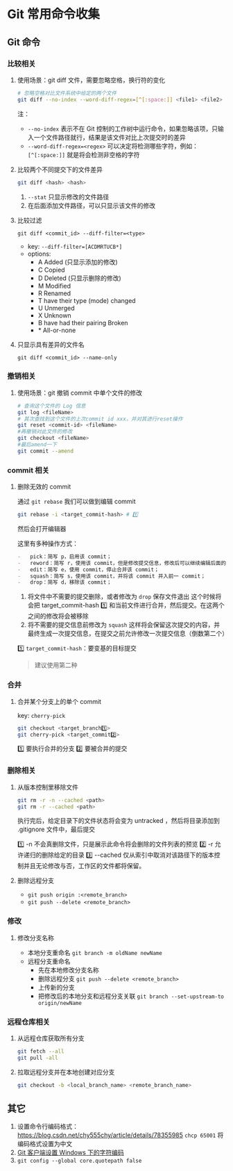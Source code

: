 # Git 常用命令收集

## Git 命令

### 比较相关

1.  使用场景：git diff 文件，需要忽略空格，换行符的变化

    ```bash
    # 忽略空格对比文件系统中给定的两个文件
    git diff --no-index --word-diff-regex=[^[:space:]] <file1> <file2>
    ```

    注：

    -   `--no-index` 表示不在 Git 控制的工作树中运行命令，如果忽略该项，只输入一个文件路径就行，结果是该文件对比上次提交时的差异
    -   `--word-diff-regex=<regex>` 可以决定将检测哪些字符，例如：`[^[:space:]]` 就是将会检测非空格的字符

2.  比较两个不同提交下的文件差异

    ```bash
    git diff <hash> <hash>
    ```

    1. `--stat` 只显示修改的文件路径
    2. 在后面添加文件路径，可以只显示该文件的修改

3.  比较过滤

    `git diff <commit_id> --diff-filter=<type>`

    -   key: `--diff-filter=[ACDMRTUCB*]`
    -   options:
        -   A Added (只显示添加的修改)
        -   C Copied
        -   D Deleted (只显示删除的修改)
        -   M Modified
        -   R Renamed
        -   T have their type (mode) changed
        -   U Unmerged
        -   X Unknown
        -   B have had their pairing Broken
        -   \* All-or-none

4.  只显示具有差异的文件名

    `git diff <commit_id> --name-only`

### 撤销相关

1. 使用场景：git 撤销 commit 中单个文件的修改

    ```bash
    # 查询这个文件的 Log 信息
    git log <fileName>
    # 其次查找到这个文件的上次commit id xxx，并对其进行reset操作
    git reset <commit-id> <fileName>
    #再撤销对此文件的修改
    git checkout <fileName>
    #最后amend一下
    git commit --amend
    ```

### commit 相关

1. 删除无效的 commit

    通过 `git rebase` 我们可以做到编辑 commit

    ```bash
    git rebase -i <target_commit-hash> # 1️⃣
    ```

    然后会打开编辑器

    这里有多种操作方式：

    ```md
    -   pick：简写 p，启用该 commit；
    -   reword：简写 r，使用该 commit，但是修改提交信息，修改后可以继续编辑后面的提交信息；
    -   edit：简写 e，使用 commit，停止合并该 commit；
    -   squash：简写 s，使用该 commit，并将该 commit 并入前一 commit；
    -   drop：简写 d，移除该 commit；
    ```

    1. 将文件中不需要的提交删除，或者修改为 `drop` 保存文件退出 这个时候将会把 target_commit-hash 1️⃣ 和当前文件进行合并，然后提交。在这两个之间的修改将会被移除
    2. 将不需要的提交信息前修改为 `squash` 这样将会保留这次提交的内容，并最终生成一次提交信息，在提交之前允许修改一次提交信息（倒数第二个）

    1️⃣ `target_commit-hash`：要变基的目标提交

    > 建议使用第二种

### 合并

1. 合并某个分支上的单个 commit

    key: `cherry-pick`

    ```bash
    git checkout <target_branch1️⃣>
    git cherry-pick <target_commit2️⃣>
    ```

    1️⃣ 要执行合并的分支
    2️⃣ 要被合并的提交

### 删除相关

1. 从版本控制里移除文件

    ```bash
    git rm -r -n --cached <path>
    git rm -r --cached <path>
    ```

    执行完后，给定目录下的文件状态将会变为 untracked ，然后将目录添加到 .gitignore 文件中，最后提交

    1️⃣ -n 不会真删除文件，只是展示此命令将会删除的文件列表的预览
    2️⃣ -r 允许递归的删除给定的目录
    3️⃣ --cached 仅从索引中取消对该路径下的版本控制并且无论修改与否，工作区的文件都将保留。

2. 删除远程分支

    - `git push origin :<remote_branch>`
    - `git push --delete <remote_branch>`

### 修改

1. 修改分支名称

    - 本地分支重命名 `git branch -m oldName newName`
    - 远程分支重命名
        - 先在本地修改分支名称
        - 删除远程分支 `git push --delete <remote_branch>`
        - 上传新的分支
        - 把修改后的本地分支和远程分支关联 `git branch --set-upstream-to origin/newName`

### 远程仓库相关

1. 从远程仓库获取所有分支

    ```bash
    git fetch --all
    git pull -all
    ```

2. 拉取远程分支并在本地创建对应分支

    ```bash
    git checkout -b <local_branch_name> <remote_branch_name>
    ```

## 其它

1. 设置命令行编码格式：https://blog.csdn.net/chy555chy/article/details/78355985 `chcp 65001` 将编码格式设置为中文
2. [Git 客户端设置 Windows 下的字符编码](https://www.playpi.org/2019031901.html)
3. `git config --global core.quotepath false`
